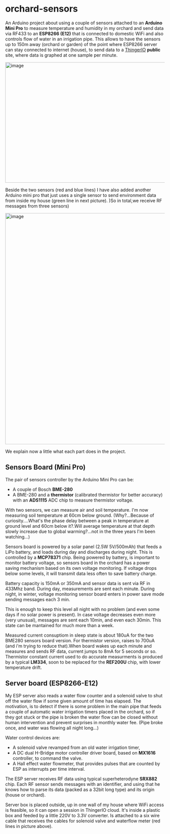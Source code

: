 # orchard-sensors
An Arduino project about using a couple of sensors attached to an **Arduino Mini Pro** to measure temperature and humidity in my orchard and send data via RF433 to an **ESP8266 (E12)** that is connected to domestic WiFi and also controls flow of water in an irrigation pipe.
This allows to have the sensors up to 150m away (orchard or garden) of the point where ESP8266 server can stay connected to internet (house), to send data to a [ThingerIO](https://docs.thinger.io/quick-start) **public** site, where data is graphed at one sample per minute.

<img width="540" height="381" alt="image" src="https://github.com/user-attachments/assets/df27c676-24d6-482d-98f5-f5f88c70a33c" />


Beside the two sensors (red and blue lines) I have also added another Arduino mini pro that just uses a single sensor to send environment data from inside my house (green line in next picture). )So in total,we receive RF messages from three sensors)

<img width="1570" height="731" alt="image" src="https://github.com/user-attachments/assets/43d3f4d0-9b45-4532-90d5-284b1128df6d" />

We explain now a little what each part does in the project.

<h2>Sensors Board (Mini Pro)</h2>
The pair of sensors controller by the Arduino Mini Pro can be:

- A couple of Bosch **BME-280**
- A BME-280 and a **thermistor** (calibrated thermistor for better accuracy) with an **ADS1115** ADC chip to measure thermistor voltage.
 
With two sensors, we can measure air and soil temperature. I'm now measuring soil temperature at 60cm below ground. (Why?...Because of curiosity....What's the phase delay between a peak in temperature at ground level and 60cm below it?.Will average temperature at that depth slowly increase due to global warming?...not in the three years I'm been watching...)

Sensors board is powered by a solar panel (2.5W 5V/500mAh) that feeds a LiPo battery, and loads during day and discharges during night. This is controlled by a **MCP78371** chip.
Being powered by battery, is important to monitor battery voltage, so sensors board in the orchard has a power saving mechanism based on its own voltage monitoring. If voltage drops below some levels, it will transmit data less often to save battery charge.  

Battery capacity is 150mA or 350mA and sensor data is sent via RF in 433Mhz band. During day, measurements are sent each minute. During night, in winter, voltage monitoring sensor board enters in power save mode sending messages each 3 min. 

This is enough to keep this level all night with no problem (and even some days if no solar power is present). In case voltage decreases even more (very unusual), messages are sent each 10min, and even each 30min. This state can be mantained for much more than a week.

Measured current consuptiom in sleep state is about 180uA for the two BME280 sensors board version. For thermistor version, raises to 700uA (and i'm trying to reduce that).When board wakes up each minute and measures and sends RF data, current jumps to 8mA for 5 seconds or so. Thermistor constant current used to do accurate measurments is produced by a typical **LM334**, soon to be replaced for the **REF200U** chip, with lower temperature drift.

<h2>Server board (ESP8266-E12)</h2>
My ESP server also reads a water flow counter and a solenoid valve to shut off the water flow if some given amount of time has elapsed. 
The motivation, is to detect if there is some problem in the main pipe that feeds a couple of automatic water irrigation timers placed in the orchard, so if they got stuck or the pipe is broken the water flow can be closed without human intervention and prevent surprises in monthly water fee. (Pipe broke once, and water was flowing all night long...) 

Water control devices are:
- A solenoid valve revamped from an old water irrigation timer,
- A DC dual H-Bridge motor controller driver board, based on **MX1616** controller, to command the valve.
- A Hall effect water flowmeter, that provides pulses that are counted by ESP as interrupts per time interval.

The ESP server receives RF data using typical superheterodyne **SRX882** chip. Each RF sensor sends messages with an identifier, and using that he knows how to parse its data (packed as a 32bit long type) and its origin (house or orchard). 

Server box is placed outside, up in one wall of my house where WiFi access is feasible, so it can open a session in ThingerIO cloud. It's inside a plastic box and feeded by a little 220V to 3.3V converter. Is attached to a six wire cable that receives the cables for solenoid valve and waterflow meter (red lines in picture above). 
